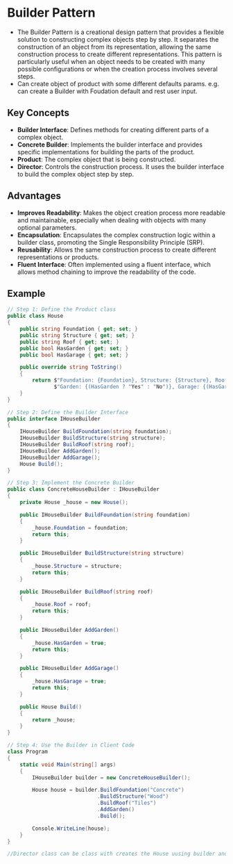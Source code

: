 # Builder Pattern
- The Builder Pattern is a creational design pattern that provides a flexible solution to constructing complex objects step by step. It separates the construction of an object from its representation, allowing the same construction process to create different representations. This pattern is particularly useful when an object needs to be created with many possible configurations or when the creation process involves several steps.
- Can create object of product with some different defaults params. e.g. can create a Builder with Foudation default and rest user input. 

## Key Concepts
- **Builder Interface**: Defines methods for creating different parts of a complex object.
- **Concrete Builder**: Implements the builder interface and provides specific implementations for building the parts of the product.
- **Product**: The complex object that is being constructed.
- **Director**: Controls the construction process. It uses the builder interface to build the complex object step by step. 

## Advantages
- **Improves Readability**: Makes the object creation process more readable and maintainable, especially when dealing with objects with many optional parameters.
- **Encapsulation**: Encapsulates the complex construction logic within a builder class, promoting the Single Responsibility Principle (SRP).
- **Reusability**: Allows the same construction process to create different representations or products.
- **Fluent Interface**: Often implemented using a fluent interface, which allows method chaining to improve the readability of the code.

## Example
```C#
// Step 1: Define the Product class
public class House
{
    public string Foundation { get; set; }
    public string Structure { get; set; }
    public string Roof { get; set; }
    public bool HasGarden { get; set; }
    public bool HasGarage { get; set; }

    public override string ToString()
    {
        return $"Foundation: {Foundation}, Structure: {Structure}, Roof: {Roof}, " +
               $"Garden: {(HasGarden ? "Yes" : "No")}, Garage: {(HasGarage ? "Yes" : "No")}";
    }
}

// Step 2: Define the Builder Interface
public interface IHouseBuilder
{
    IHouseBuilder BuildFoundation(string foundation);
    IHouseBuilder BuildStructure(string structure);
    IHouseBuilder BuildRoof(string roof);
    IHouseBuilder AddGarden();
    IHouseBuilder AddGarage();
    House Build();
}

// Step 3: Implement the Concrete Builder
public class ConcreteHouseBuilder : IHouseBuilder
{
    private House _house = new House();

    public IHouseBuilder BuildFoundation(string foundation)
    {
        _house.Foundation = foundation;
        return this;
    }

    public IHouseBuilder BuildStructure(string structure)
    {
        _house.Structure = structure;
        return this;
    }

    public IHouseBuilder BuildRoof(string roof)
    {
        _house.Roof = roof;
        return this;
    }

    public IHouseBuilder AddGarden()
    {
        _house.HasGarden = true;
        return this;
    }

    public IHouseBuilder AddGarage()
    {
        _house.HasGarage = true;
        return this;
    }

    public House Build()
    {
        return _house;
    }
}

// Step 4: Use the Builder in Client Code
class Program
{
    static void Main(string[] args)
    {
        IHouseBuilder builder = new ConcreteHouseBuilder();

        House house = builder.BuildFoundation("Concrete")
                             .BuildStructure("Wood")
                             .BuildRoof("Tiles")
                             .AddGarden()
                             .Build();

        Console.WriteLine(house);
    }
}

//Director class can be class with creates the House uusing builder and returns House

```